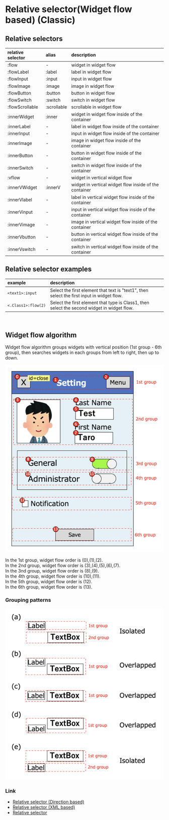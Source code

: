 # Relative selector(Widget flow based) (Classic)

## Relative selectors

| relative selector | alias       | description                                            |
|:------------------|:------------|:-------------------------------------------------------|
| :flow             | -           | widget in widget flow                                  |
| :flowLabel        | :label      | label in widget flow                                   |
| :flowInput        | :input      | input in widget flow                                   |
| :flowImage        | :image      | image in widget flow                                   |
| :flowButton       | :button     | button in widget flow                                  |
| :flowSwitch       | :switch     | switch in widget flow                                  |
| :flowScrollable   | :scrollable | scrollable in widget flow                              |
| :innerWidget      | :inner      | widget in widget flow inside of the container          |
| :innerLabel       | -           | label in widget flow inside of the container           |
| :innerInput       | -           | input in widget flow inside of the container           |
| :innerImage       | -           | image in widget flow inside of the container           |
| :innerButton      | -           | button in widget flow inside of the container          |
| :innerSwitch      | -           | switch in widget flow inside of the container          |
| :vflow            | -           | widget in vertical widget flow                         |
| :innerVWidget     | :innerV     | widget in vertical widget flow inside of the container |
| :innerVlabel      | -           | label in vertical widget flow inside of the container  |
| :innerVinput      | -           | input in vertical widget flow inside of the container  |
| :innerVimage      | -           | image in vertical widget flow inside of the container  |
| :innerVbutton     | -           | button in vertical widget flow inside of the container |
| :innerVswitch     | -           | switch in vertical widget flow inside of the container |

## Relative selector examples

| example             | description                                                                                 |
|:--------------------|:--------------------------------------------------------------------------------------------|
| `<text1>:input`     | Select the first element that text is "text1", then select the first input in widget flow.  |
| `<.Class1>:flow(2)` | Select the first element that type is Class1, then select the second widget in widget flow. |

<br>

## Widget flow algorithm

Widget flow algorithm groups widgets with vertical position (1st group - 6th group), then searches widgets in each
groups
from left to right, then up to down.

![Widget flow](../../_images/widget_flow.png)

In the 1st group, widget flow order is (0),(1),(2). <br>
In the 2nd group, widget flow order is (3),(4),(5),(6),(7). <br>
In the 3nd group, widget flow order is (8),(9). <br>
In the 4th group, widget flow order is (10),(11). <br>
In the 5th group, widget flow order is (12). <br>
In the 6th group, widget flow order is (13). <br>

### Grouping patterns

![Widget flow Grouping](../../_images/widget_flow_grouping.png)

### Link

- [Relative selector (Direction based)](relative_selector_direction.md)
- [Relative selector (XML based)](relative_selector_xml.md)
- [Relative selector](relative_selector.md)


